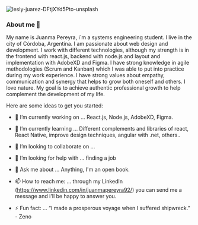 

![lesly-juarez-DFtjXYd5Pto-unsplash](https://user-images.githubusercontent.com/82005206/113924102-c7b4e180-97bf-11eb-9c5e-b13225b93b69.jpg)
### About me 👋

My name is Juanma Pereyra, i´m a systems engineering student. I live in the city of Córdoba, Argentina. I am passionate about web design and development. I work with different technologies, although my strength is in the frontend with react.js, backend with node.js and layout and implementation with AdobeXD and Figma. I have strong knowledge in agile methodologies (Scrum and Kanban) which I was able to put into practice during my work experience.
I have strong values about empathy, communication and synergy that helps to grow both oneself and others. I love nature. My goal is to achieve authentic professional growth to help complement the development of my life. 


Here are some ideas to get you started:

- 🔭 I’m currently working on ... React.js, Node.js, AdobeXD, Figma.

- 🌱 I’m currently learning ... Different complements and libraries of react, React Native, improve design techniques, angular with .net, others..

- 👯 I’m looking to collaborate on ...

- 🤔 I’m looking for help with ... finding a job

- 💬 Ask me about ... Anything, I'm an open book.

- 📫 How to reach me: ... through my LinkedIn (https://www.linkedin.com/in/juanmapereyra92/) you can send me a message and i'll be happy to answer you.

- ⚡ Fun fact: ... “I made a prosperous voyage when I suffered shipwreck.” - Zeno

